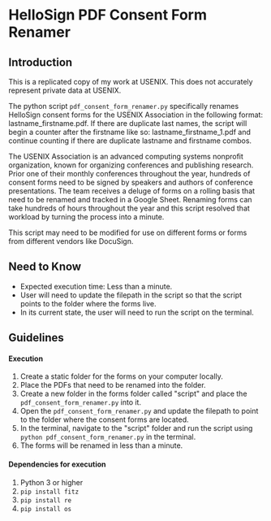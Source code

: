 # HelloSign PDF Consent Form Renamer

## Introduction

This is a replicated copy of my work at USENIX. This does not accurately represent private data at USENIX.

The python script `pdf_consent_form_renamer.py` specifically renames HelloSign consent forms for the USENIX Association in the following format: lastname_firstname.pdf. If there are duplicate last names, the script will begin a counter after the firstname like so: lastname_firstname_1.pdf and continue counting if there are duplicate lastname and firstname combos.

The USENIX Association is an advanced computing systems nonprofit organization, known for organizing conferences and publishing research. Prior one of their monthly conferences throughout the year, hundreds of consent forms need to be signed by speakers and authors of conference presentations. The team receives a deluge of forms on a rolling basis that need to be renamed and tracked in a Google Sheet. Renaming forms can take hundreds of hours throughout the year and this script resolved that workload by turning the process into a minute.

This script may need to be modified for use on different forms or forms from different vendors like DocuSign.

## Need to Know

- Expected execution time: Less than a minute.
- User will need to update the filepath in the script so that the script points to the folder where the forms live.
- In its current state, the user will need to run the script on the terminal.

## Guidelines

#### Execution

1. Create a static folder for the forms on your computer locally.
2. Place the PDFs that need to be renamed into the folder.
3. Create a new folder in the forms folder called "script" and place the `pdf_consent_form_renamer.py` into it.
4. Open the `pdf_consent_form_renamer.py` and update the filepath to point to the folder where the consent forms are located.
5. In the terminal, navigate to the "script" folder and run the script using `python pdf_consent_form_renamer.py` in the terminal.
6. The forms will be renamed in less than a minute.

#### Dependencies for execution

1. Python 3 or higher
2. `pip install fitz`
3. `pip install re`
4. `pip install os`
